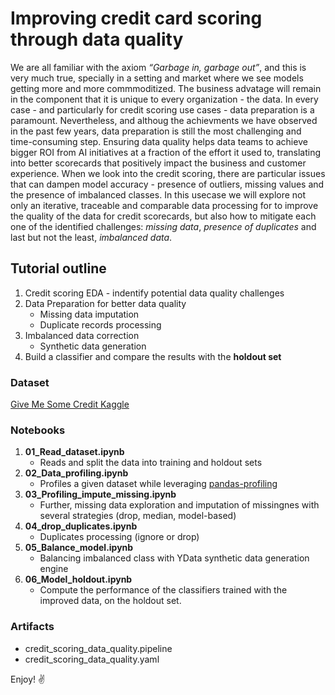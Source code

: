 # Improving credit card scoring through data quality

We are all familiar with the axiom *“Garbage in, garbage out”*, and this is very much true, specially in a setting and market where we see models getting more and more commmoditized. The business advatage will remain in the component that it is unique to every organization - the data.
In every case - and particularly for credit scoring use cases - data preparation is a paramount. Nevertheless, and althoug the achievments we have observed in the past few years, data preparation is still the most challenging and time-consuming step. Ensuring data quality helps data teams to achieve bigger ROI from AI initiatives at a fraction of the effort it used to, translating into better scorecards that positively impact the business and customer experience.
When we look into the credit scoring, there are particular issues that can dampen model accuracy - presence of outliers, missing values and the presence of imbalanced classes.
In this usecase we will explore not only an iterative, traceable and comparable data processing for to improve the quality of the data for credit scorecards, but also how to mitigate each one of the identified challenges: *missing data*, *presence of duplicates* and last but not the least, *imbalanced data*.

## Tutorial outline
1. Credit scoring EDA - indentify potential data quality challenges
2. Data Preparation for better data quality
   * Missing data imputation
   * Duplicate records processing
3. Imbalanced data correction
   * Synthetic data generation
4. Build a classifier and compare the results with the **holdout set**

### Dataset
[Give Me Some Credit Kaggle](https://www.kaggle.com/c/GiveMeSomeCredit)

### Notebooks
1. **01_Read_dataset.ipynb**
   * Reads and split the data into training and holdout sets
2. **02_Data_profiling.ipynb**
   * Profiles a given dataset while leveraging [pandas-profiling](github.com/ydataai/pandas-profiling/)
3. **03_Profiling_impute_missing.ipynb**
   * Further, missing data exploration and imputation of missingnes with several strategies (drop, median, model-based)
4. **04_drop_duplicates.ipynb**
   * Duplicates processing (ignore or drop)
5. **05_Balance_model.ipynb**
   * Balancing imbalanced class with YData synthetic data generation engine
6. **06_Model_holdout.ipynb**
   * Compute the performance of the classifiers trained with the improved data, on the holdout set.

### Artifacts
* credit_scoring_data_quality.pipeline
* credit_scoring_data_quality.yaml

Enjoy! ✌️